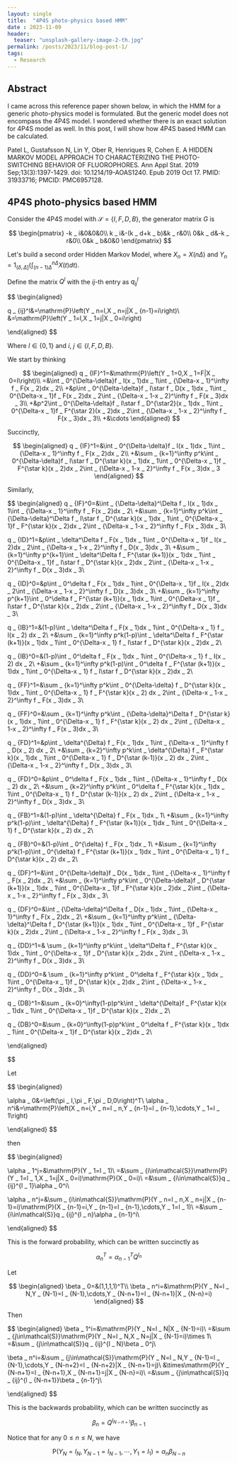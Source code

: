 ```yaml
---
layout: single
title:  "4P4S photo-physics based HMM"
date : 2023-11-09
header:
  teaser: "unsplash-gallery-image-2-th.jpg"
permalink: /posts/2023/11/blog-post-1/
tags:
  - Research
---
```


## Abstract

I came across this reference paper shown below, in which the HMM for a generic photo-physics model is formulated. But the generic model does not encompass the 4P4S model. I wondered whether there is
an exact solution for 4P4S model as well. In this post, I will show how 4P4S based HMM can be calculated.

Patel L, Gustafsson N, Lin Y, Ober R, Henriques R, Cohen E. A HIDDEN MARKOV MODEL APPROACH TO CHARACTERIZING THE PHOTO-SWITCHING BEHAVIOR OF FLUOROPHORES. Ann Appl Stat. 2019 Sep;13(3):1397-1429. doi: 10.1214/19-AOAS1240. Epub 2019 Oct 17. PMID: 31933716; PMCID: PMC6957128.

## 4P4S photo-physics based HMM

Consider the 4P4S model with $\mathcal{S}=\{I,F,D,B\}$, the generator matrix $G$ is

$$
\begin{pmatrix}
-k _ i&0&0&0\\
k _ i&-(k _ d+k _ b)&k _ r&0\\
0&k _ d&-k _ r&0\\
0&k _ b&0&0
\end{pmatrix}
$$

Let's build a second order Hidden Markov Model, where $X _ n=X(n\Delta)$ and $Y _ n=\mathrm{1} _ {(\delta,\Delta]}\left(\int _ {(n-1)\Delta}^{n\Delta}X(t)dt\right)$.

Define the matrix $Q^l$ with the $ij$-th entry as $q _ {ij}^l$

$$
\begin{aligned}

q _ {ij}^l&=\mathrm{P}\left(Y _ n=l,X _ n=j|X _ {n-1}=i\right)\\
&=\mathrm{P}\left(Y _ 1=l,X _ 1=j|X _ 0=i\right)

\end{aligned}
$$

Where $l\in\{0,1\}$ and $i,\ j\in\{I,F,D,B\}$.

We start by thinking

$$
\begin{aligned}
q _ {IF}^1=&\mathrm{P}\left(Y _ 1=0,X _ 1=F|X _ 0=I\right)\\
=&\int _ 0^{\Delta-\delta}f _ I(x _ 1)dx _ 1\int _ {\Delta-x _ 1}^\infty f _ F(x _ 2)dx _ 2\\
+&p\int _ 0^{\Delta-\delta}f _ I\star f _ D(x _ 1)dx _ 1\int _ 0^{\Delta-x _ 1}f _ F(x _ 2)dx _ 2\int _ {\Delta-x _ 1-x _ 2}^\infty f _ F(x _ 3)dx _ 3\\
+&p^2\int _ 0^{\Delta-\delta}f _ I\star f _ D^{\star2}(x _ 1)dx _ 1\int _ 0^{\Delta-x _ 1}f _ F^{\star 2}(x _ 2)dx _ 2\int _ {\Delta-x _ 1-x _ 2}^\infty f _ F(x _ 3)dx _ 3\\
+&\cdots
\end{aligned}
$$

Succinctly,

$$
\begin{aligned}
q _ {IF}^1=&\int _ 0^{\Delta-\delta}f _ I(x _ 1)dx _ 1\int _ {\Delta-x _ 1}^\infty f _ F(x _ 2)dx _ 2\\
+&\sum _ {k=1}^\infty p^k\int _ 0^{\Delta-\delta}f _ I\star f _ D^{\star k}(x _ 1)dx _ 1\int _ 0^{\Delta-x _ 1}f _ F^{\star k}(x _ 2)dx _ 2\int _ {\Delta-x _ 1-x _ 2}^\infty f _ F(x _ 3)dx _ 3
\end{aligned}
$$

Similarly,

$$
\begin{aligned}
q _ {IF}^0=&\int _ {\Delta-\delta}^\Delta f _ I(x _ 1)dx _ 1\int _ {\Delta-x _ 1}^\infty f _ F(x _ 2)dx _ 2\\
+&\sum _ {k=1}^\infty p^k\int _ {\Delta-\delta}^\Delta f _ I\star f _ D^{\star k}(x _ 1)dx _ 1\int _ 0^{\Delta-x _ 1}f _ F^{\star k}(x _ 2)dx _ 2\int _ {\Delta-x _ 1-x _ 2}^\infty f _ F(x _ 3)dx _ 3\\

q _ {ID}^1=&p\int _ \delta^\Delta f _ F(x _ 1)dx _ 1\int _ 0^{\Delta-x _ 1}f _ I(x _ 2)dx _ 2\int _ {\Delta-x _ 1-x _ 2}^\infty f _ D(x _ 3)dx _ 3\\
+&\sum _ {k=1}^\infty p^{k+1}\int _ \delta^\Delta f _ F^{\star (k+1)}(x _ 1)dx _ 1\int _ 0^{\Delta-x _ 1}f _ I\star f _ D^{\star k}(x _ 2)dx _ 2\int _ {\Delta-x _ 1-x _ 2}^\infty f _ D(x _ 3)dx _ 3\\

q _ {ID}^0=&p\int _ 0^\delta f _ F(x _ 1)dx _ 1\int _ 0^{\Delta-x _ 1}f _ I(x _ 2)dx _ 2\int _ {\Delta-x _ 1-x _ 2}^\infty f _ D(x _ 3)dx _ 3\\
+&\sum _ {k=1}^\infty p^{k+1}\int _ 0^\delta f _ F^{\star (k+1)}(x _ 1)dx _ 1\int _ 0^{\Delta-x _ 1}f _ I\star f _ D^{\star k}(x _ 2)dx _ 2\int _ {\Delta-x _ 1-x _ 2}^\infty f _ D(x _ 3)dx _ 3\\

q _ {IB}^1=&(1-p)\int _ \delta^\Delta f _ F(x _ 1)dx _ 1\int _ 0^{\Delta-x _ 1} f _ I(x _ 2) dx _ 2\\
+&\sum _ {k=1}^\infty p^k(1-p)\int _ \delta^\Delta f _ F^{\star (k+1)}(x _ 1)dx _ 1\int _ 0^{\Delta-x _ 1} f _ I\star f _ D^{\star k}(x _ 2)dx _ 2\\

q _ {IB}^0=&(1-p)\int _ 0^\delta f _ F(x _ 1)dx _ 1\int _ 0^{\Delta-x _ 1} f _ I(x _ 2) dx _ 2\\
+&\sum _ {k=1}^\infty p^k(1-p)\int _ 0^\delta f _ F^{\star (k+1)}(x _ 1)dx _ 1\int _ 0^{\Delta-x _ 1} f _ I\star f _ D^{\star k}(x _ 2)dx _ 2\\

q _ {FF}^1=&\sum _ {k=1}^\infty p^k\int _ 0^{\Delta-\delta} f _ D^{\star k}(x _ 1)dx _ 1\int _ 0^{\Delta-x _ 1} f _ F^{\star k}(x _ 2) dx _ 2\int _ {\Delta-x _ 1-x _ 2}^\infty f _ F(x _ 3)dx _ 3\\

q _ {FF}^0=&\sum _ {k=1}^\infty p^k\int _ {\Delta-\delta}^\Delta f _ D^{\star k}(x _ 1)dx _ 1\int _ 0^{\Delta-x _ 1} f _ F^{\star k}(x _ 2) dx _ 2\int _ {\Delta-x _ 1-x _ 2}^\infty f _ F(x _ 3)dx _ 3\\

q _ {FD}^1=&p\int _ \delta^{\Delta} f _ F(x _ 1)dx _ 1\int _ {\Delta-x _ 1}^\infty f _ D(x _ 2) dx _ 2\\
+&\sum _ {k=2}^\infty p^k\int _ \delta^{\Delta} f _ F^{\star k}(x _ 1)dx _ 1\int _ 0^{\Delta-x _ 1} f _ D^{\star (k-1)}(x _ 2) dx _ 2\int _ {\Delta-x _ 1-x _ 2}^\infty f _ D(x _ 3)dx _ 3\\

q _ {FD}^0=&p\int _ 0^\delta f _ F(x _ 1)dx _ 1\int _ {\Delta-x _ 1}^\infty f _ D(x _ 2) dx _ 2\\
+&\sum _ {k=2}^\infty p^k\int _ 0^\delta f _ F^{\star k}(x _ 1)dx _ 1\int _ 0^{\Delta-x _ 1} f _ D^{\star (k-1)}(x _ 2) dx _ 2\int _ {\Delta-x _ 1-x _ 2}^\infty f _ D(x _ 3)dx _ 3\\

q _ {FB}^1=&(1-p)\int _ \delta^{\Delta} f _ F(x _ 1)dx _ 1\\
+&\sum _ {k=1}^\infty p^k(1-p)\int _ \delta^{\Delta} f _ F^{\star (k+1)}(x _ 1)dx _ 1\int _ 0^{\Delta-x _ 1} f _ D^{\star k}(x _ 2) dx _ 2\\

q _ {FB}^0=&(1-p)\int _ 0^{\delta} f _ F(x _ 1)dx _ 1\\
+&\sum _ {k=1}^\infty p^k(1-p)\int _ 0^{\delta} f _ F^{\star (k+1)}(x _ 1)dx _ 1\int _ 0^{\Delta-x _ 1} f _ D^{\star k}(x _ 2) dx _ 2\\

q _ {DF}^1=&\int _ 0^{\Delta-\delta}f _ D(x _ 1)dx _ 1\int _ {\Delta-x _ 1}^\infty f _ F(x _ 2)dx _ 2\\
+&\sum _ {k=1}^\infty p^k\int _ 0^{\Delta-\delta}f _ D^{\star (k+1)}(x _ 1)dx _ 1\int _ 0^{\Delta-x _ 1}f _ F^{\star k}(x _ 2)dx _ 2\int _ {\Delta-x _ 1-x _ 2}^\infty f _ F(x _ 3)dx _ 3\\

q _ {DF}^0=&\int _ {\Delta-\delta}^\Delta f _ D(x _ 1)dx _ 1\int _ {\Delta-x _ 1}^\infty f _ F(x _ 2)dx _ 2\\
+&\sum _ {k=1}^\infty p^k\int _ {\Delta-\delta}^\Delta f _ D^{\star (k+1)}(x _ 1)dx _ 1\int _ 0^{\Delta-x _ 1}f _ F^{\star k}(x _ 2)dx _ 2\int _ {\Delta-x _ 1-x _ 2}^\infty f _ F(x _ 3)dx _ 3\\

q _ {DD}^1=& \sum _ {k=1}^\infty p^k\int _ \delta^\Delta f _ F^{\star k}(x _ 1)dx _ 1\int _ 0^{\Delta-x _ 1}f _ D^{\star k}(x _ 2)dx _ 2\int _ {\Delta-x _ 1-x _ 2}^\infty f _ D(x _ 3)dx _ 3\\

q _ {DD}^0=& \sum _ {k=1}^\infty p^k\int _ 0^\delta f _ F^{\star k}(x _ 1)dx _ 1\int _ 0^{\Delta-x _ 1}f _ D^{\star k}(x _ 2)dx _ 2\int _ {\Delta-x _ 1-x _ 2}^\infty f _ D(x _ 3)dx _ 3\\

q _ {DB}^1=&\sum _ {k=0}^\infty(1-p)p^k\int _ \delta^{\Delta}f _ F^{\star k}(x _ 1)dx _ 1\int _ 0^{\Delta-x _ 1}f _ D^{\star k}(x _ 2)dx _ 2\\

q _ {DB}^0=&\sum _ {k=0}^\infty(1-p)p^k\int _ 0^\delta f _ F^{\star k}(x _ 1)dx _ 1\int _ 0^{\Delta-x _ 1}f _ D^{\star k}(x _ 2)dx _ 2\\

\end{aligned}

$$

Let

$$
\begin{aligned}

\alpha _ 0&=\left(\pi _ I,\pi _ F,\pi _ D,0\right)^T\\
\alpha _ n^i&=\mathrm{P}\left(X _ n=i,Y _ n=l _ n,Y _ {n-1}=l _ {n-1},\cdots,Y _ 1=l _ 1\right)

\end{aligned}
$$

then

$$
\begin{aligned}

\alpha _ 1^j=&\mathrm{P}(Y _ 1=l _ 1)\\
=&\sum _ {i\in\mathcal{S}}\mathrm{P}(Y _ 1=l _ 1,X _ 1=j|X _ 0=i)\mathrm{P}(X _ 0=i)\\
=&\sum _ {i\in\mathcal{S}}q _ {ij}^{l _ 1}\alpha _ 0^i\\

\alpha _ n^j=&\sum _ {i\in\mathcal{S}}\mathrm{P}(Y _ n=l _ n,X _ n=j|X _ {n-1}=i)\mathrm{P}(X _ {n-1}=i,Y _ {n-1}=l _ {n-1},\cdots,Y _ 1=l _ 1)\\
=&\sum _ {i\in\mathcal{S}}q _ {ij}^{l _ n}\alpha _ {n-1}^i\\

\end{aligned}
$$

This is the forward probability, which can be written succinctly as

$$
\alpha _ n^T=\alpha _ {n-1}^TQ^{l _ n}
$$

Let

$$
\begin{aligned}
\beta _ 0=&(1,1,1,1)^T\\
\beta _ n^i=&\mathrm{P}(Y _ N=l _ N,Y _ {N-1}=l _ {N-1},\cdots,Y _ {N-n+1}=l _ {N-n+1}|X _ {N-n}=i)
\end{aligned}
$$

Then

$$
\begin{aligned}
\beta _ 1^i=&\mathrm{P}(Y _ N=l _ N|X _ {N-1}=i)\\
=&\sum _ {j\in\mathcal{S}}\mathrm{P}(Y _ N=l _ N,X _ N=j|X _ {N-1}=i)\times 1\\
=&\sum _ {j\in\mathcal{S}}q _ {ij}^{l _ N}\beta _ 0^j\\

\beta _ n^i=&\sum _ {j\in\mathcal{S}}\mathrm{P}(Y _ N=l _ N,Y _ {N-1}=l _ {N-1},\cdots,Y _ {N-n+2}=l _ {N-n+2}|X _ {N-n+1}=j)\\
&\times\mathrm{P}(Y _ {N-n+1}=l _ {N-n+1},X _ {N-n+1}=j|X _ {N-n}=i)\\
=&\sum _ {j\in\mathcal{S}}q _ {ij}^{l _ {N-n+1}}\beta _ {n-1}^j\\

\end{aligned}
$$

This is the backwards probability, which can be written succinctly as

$$
\beta _ n=Q^{l _ {N-n+1}}\beta _ {n-1}
$$

Notice that for any $0\le n\le N$, we have

$$
\mathrm{P}(Y _ N=l _ {N},Y _ {N-1}=l _ {N-1},\cdots,Y _ 1=l _ 1)=\alpha _ n\beta _ {N-n}
$$
